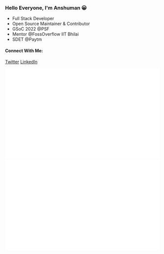 ### Hello Everyone, I'm Anshuman 😀
-  Full Stack Developer 
-  Open Source Maintainer & Contributor
-  GSoC 2022 @PSF
-  Mentor @FossOverflow IIT Bhilai
-  SDET @Paytm

#### Connect With Me:
<a href="https://twitter.com/AnshumanDhiman5">Twitter</a>
<a href="https://www.linkedin.com/in/anshuman-dhiman-06a7341ab/">LinkedIn</a>



![](https://github.com/AnshumanDhiman/stats/blob/master/generated/languages.svg)
![](https://github.com/AnshumanDhiman/stats/blob/master/generated/overview.svg)

<!--
**AnshumanDhiman/AnshumanDhiman** is a ✨ _special_ ✨ repository because its `README.md` (this file) appears on your GitHub profile.

Here are some ideas to get you started:

- 🔭 I’m currently working on 
- 🌱 I’m currently learning ...
- 👯 I’m looking to collaborate on ...
- 🤔 I’m looking for help with ...
- 💬 Ask me about ...
- 📫 How to reach me: ...
- 😄 Pronouns: ...
- ⚡ Fun fact: ..
-->
